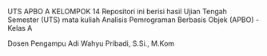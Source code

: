 UTS APBO A KELOMPOK 14
Repositori ini berisi hasil Ujian Tengah Semester (UTS) mata kuliah Analisis Pemrograman Berbasis Objek (APBO) - Kelas A

Dosen Pengampu
Adi Wahyu Pribadi, S.Si., M.Kom
